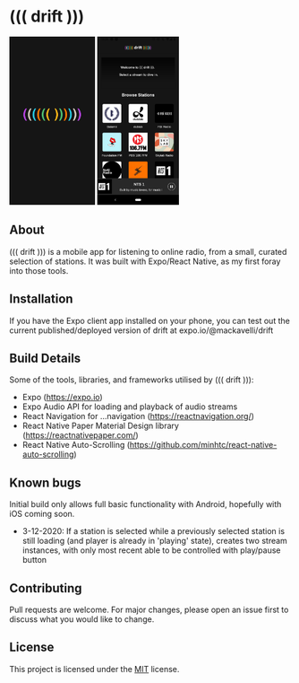 # ((( drift )))

<img src="assets/splash.png" alt="screenshot.png" height="300"> <img src="assets/screenshot.png" alt="screenshot.png" height="300">

## About

((( drift ))) is a mobile app for listening to online radio, from a small, curated selection of stations. It was built with Expo/React Native, as my first foray into those tools.

## Installation

If you have the Expo client app installed on your phone, you can test out the current published/deployed version of drift at expo.io/@mackavelli/drift

## Build Details

Some of the tools, libraries, and frameworks utilised by ((( drift ))):

- Expo (https://expo.io)
- Expo Audio API for loading and playback of audio streams
- React Navigation for ...navigation (https://reactnavigation.org/)
- React Native Paper Material Design library (https://reactnativepaper.com/)
- React Native Auto-Scrolling (https://github.com/minhtc/react-native-auto-scrolling)

## Known bugs

Initial build only allows full basic functionality with Android, hopefully with iOS coming soon.

- 3-12-2020: If a station is selected while a previously selected station is still loading (and player is already in 'playing' state), creates two stream instances, with only most recent able to be controlled with play/pause button

## Contributing

Pull requests are welcome. For major changes, please open an issue first to discuss what you would like to change.

## License

This project is licensed under the [MIT](https://choosealicense.com/licenses/mit/) license.
